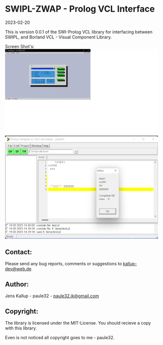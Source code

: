 # SWIPL-ZWAP - Prolog VCL Interface
2023-02-20

This is version 0.0.1 of the SWI-Prolog VCL library for interfacing
between SWIPL, and Borland VCL - Visual Component Library.

Screen Shot's:
![Alpha](img/term01.png)
![Alpha](img/screen01.png)

Contact:
--------
Please send any bug reports, comments or suggestions to <kallup-dev@web.de>


Author:
-------
Jens Kallup - paule32 - <paule32.jk@gmail.com>


Copyright:
----------
The library is licensed under the MIT-License.
You should recieve a copy with this library.

Even is not noticed all copyright goes to me - paule32.
